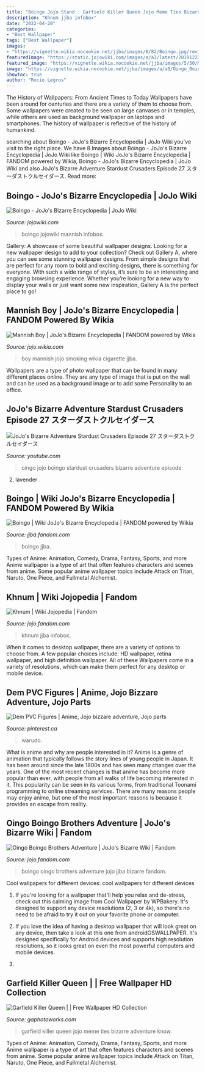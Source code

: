 ```yaml
---
title: "Boingo Jojo Stand : Garfield Killer Queen Jojo Meme Ties Bizarre Adventure Know"
description: "Khnum jjba infobox"
date: "2022-04-20"
categories:
- "Best Wallpaper"
tags: ["Best Wallpaper"]
images:
- "https://vignette.wikia.nocookie.net/jjba/images/8/82/Boingo.jpg/revision/latest?cb=20150418023158&amp;path-prefix=pt-br"
featuredImage: "https://static.jojowiki.com/images/a/a3/latest/20191227120858/Boingo_Infobox_Manga.png"
featured_image: "https://vignette.wikia.nocookie.net/jjba/images/5/50/MannishBoy_smoking.png/revision/latest/zoom-crop/width/320/height/320?cb=20140819021346"
image: "https://vignette.wikia.nocookie.net/jjba/images/a/a0/Oingo_Boingo_Brothers_Adventure.jpg/revision/latest?cb=20180820171318"
ShowToc: true
author: "Rocio Legros"
---
```



The History of Wallpapers: From Ancient Times to Today
Wallpapers have been around for centuries and there are a variety of them to choose from. Some wallpapers were created to be seen on large canvases or in temples, while others are used as background wallpaper on laptops and smartphones. The history of wallpaper is reflective of the history of humankind.

	

		
searching about Boingo - JoJo&#039;s Bizarre Encyclopedia | JoJo Wiki you've visit to the right place. We have 8 Images about Boingo - JoJo&#039;s Bizarre Encyclopedia | JoJo Wiki like Boingo | Wiki JoJo&#039;s Bizarre Encyclopedia | FANDOM powered by Wikia, Boingo - JoJo&#039;s Bizarre Encyclopedia | JoJo Wiki and also JoJo&#039;s Bizarre Adventure Stardust Crusaders Episode 27 スターダストクルセイダース. Read more:
		
    
## Boingo - JoJo&#039;s Bizarre Encyclopedia | JoJo Wiki

<img loading=lazy src="https://static.jojowiki.com/images/a/a3/latest/20191227120858/Boingo_Infobox_Manga.png" onerror="this.onerror=null;this.src='https://tse3.mm.bing.net/th?id=OIP.rnwz_Wtb230R7K_ZnUOE3AAAAA&amp;pid=15.1';" alt="Boingo - JoJo&#039;s Bizarre Encyclopedia | JoJo Wiki">

_Source: jojowiki.com_

>boingo jojowiki mannish infobox. 

	

Gallery: A showcase of some beautiful wallpaper designs.
Looking for a new wallpaper design to add to your collection? Check out Gallery A, where you can see some stunning wallpaper designs. From simple designs that are perfect for any room to bold and exciting designs, there is something for everyone. With such a wide range of styles, it’s sure to be an interesting and engaging browsing experience. Whether you’re looking for a new way to display your walls or just want some new inspiration, Gallery A is the perfect place to go!





	
	
    
## Mannish Boy | JoJo&#039;s Bizarre Encyclopedia | FANDOM Powered By Wikia

<img loading=lazy src="https://vignette.wikia.nocookie.net/jjba/images/5/50/MannishBoy_smoking.png/revision/latest/zoom-crop/width/320/height/320?cb=20140819021346" onerror="this.onerror=null;this.src='https://tse2.mm.bing.net/th?id=OIP.PFz6gYrZ4AKSnz1OkBCJZAAAAA&amp;pid=15.1';" alt="Mannish Boy | JoJo&#039;s Bizarre Encyclopedia | FANDOM powered by Wikia">

_Source: jojo.wikia.com_

>boy mannish jojo smoking wikia cigarette jjba. 

	



Wallpapers are a type of photo wallpaper that can be found in many different places online. They are any type of image that is put on the wall and can be used as a background image or to add some Personality to an office.

    
## JoJo&#039;s Bizarre Adventure Stardust Crusaders Episode 27 スターダストクルセイダース

<img loading=lazy src="https://i.ytimg.com/vi/9HaK8K00VZw/maxresdefault.jpg" onerror="this.onerror=null;this.src='https://tse2.mm.bing.net/th?id=OIP.5thOz8H22m0LmgSRoISU5wHaEK&amp;pid=15.1';" alt="JoJo&#039;s Bizarre Adventure Stardust Crusaders Episode 27 スターダストクルセイダース">

_Source: youtube.com_

>oingo jojo boingo stardust crusaders bizarre adventure episode. 

	

2. lavender 

    
## Boingo | Wiki JoJo&#039;s Bizarre Encyclopedia | FANDOM Powered By Wikia

<img loading=lazy src="https://vignette.wikia.nocookie.net/jjba/images/8/82/Boingo.jpg/revision/latest?cb=20150418023158&amp;path-prefix=pt-br" onerror="this.onerror=null;this.src='https://tse3.mm.bing.net/th?id=OIP.S3Kq1Midlu2_se3gXZTYmQHaEI&amp;pid=15.1';" alt="Boingo | Wiki JoJo&#039;s Bizarre Encyclopedia | FANDOM powered by Wikia">

_Source: jjba.fandom.com_

>boingo jjba. 

	

Types of Anime: Animation, Comedy, Drama, Fantasy, Sports, and more
Anime wallpaper is a type of art that often features characters and scenes from anime. Some popular anime wallpaper topics include Attack on Titan, Naruto, One Piece, and Fullmetal Alchemist.

    
## Khnum | Wiki Jojopedia | Fandom

<img loading=lazy src="https://vignette.wikia.nocookie.net/jojo/images/8/89/Khnum_Anime.png/revision/latest/scale-to-width-down/350?cb=20160609193640&amp;path-prefix=es" onerror="this.onerror=null;this.src='https://tse4.mm.bing.net/th?id=OIP.z7zBwdTuEfJp51FOKOmsRgAAAA&amp;pid=15.1';" alt="Khnum | Wiki Jojopedia | Fandom">

_Source: jojo.fandom.com_

>khnum jjba infobox. 

	

When it comes to desktop wallpaper, there are a variety of options to choose from. A few popular choices include: HD wallpaper, retina wallpaper, and high definition wallpaper. All of these Wallpapers come in a variety of resolutions, which can make them perfect for any desktop or mobile device. 

    
## Dem PVC Figures | Anime, Jojo Bizzare Adventure, Jojo Parts

<img loading=lazy src="https://i.pinimg.com/736x/d4/4e/42/d44e428cd912b12ad9c022fbf7cb8f0f--toys-japan.jpg" onerror="this.onerror=null;this.src='https://tse3.mm.bing.net/th?id=OIP.7V4tl-D98jBMjPd-PcmPDAHaKG&amp;pid=15.1';" alt="Dem PVC Figures | Anime, Jojo bizzare adventure, Jojo parts">

_Source: pinterest.ca_

>warudo. 

	

What is anime and why are people interested in it?
Anime is a genre of animation that typically follows the story lines of young people in Japan. It has been around since the late 1800s and has seen many changes over the years. One of the most recent changes is that anime has become more popular than ever, with people from all walks of life becoming interested in it. This popularity can be seen in its various forms, from traditional Toonami programming to online streaming services. There are many reasons people may enjoy anime, but one of the most important reasons is because it provides an escape from reality.

    
## Oingo Boingo Brothers Adventure | JoJo&#039;s Bizarre Wiki | Fandom

<img loading=lazy src="https://vignette.wikia.nocookie.net/jjba/images/a/a0/Oingo_Boingo_Brothers_Adventure.jpg/revision/latest?cb=20180820171318" onerror="this.onerror=null;this.src='https://tse2.mm.bing.net/th?id=OIP.a6rfyG3Ya3ax_C8_0GEJWQHaIZ&amp;pid=15.1';" alt="Oingo Boingo Brothers Adventure | JoJo&#039;s Bizarre Wiki | Fandom">

_Source: jojo.fandom.com_

>boingo oingo brothers adventure jojo jjba bizarre fandom. 

	

Cool wallpapers for different devices:
cool wallpapers for different devices 

1. If you're looking for a wallpaper that'll help you relax and de-stress, check out this calming image from Cool Wallpaper by WPBakery. It's designed to support any device resolutions (2, 3 or 4k), so there's no need to be afraid to try it out on your favorite phone or computer.

2. If you love the idea of having a desktop wallpaper that will look great on any device, then take a look at this one from androidOSWALLPAPER. It's designed specifically for Android devices and supports high resolution resolutions, so it looks great on even the most powerful computers and mobile devices.

3.

    
## Garfield Killer Queen | | Free Wallpaper HD Collection

<img loading=lazy src="https://i.kym-cdn.com/photos/images/facebook/001/096/421/edf.jpg" onerror="this.onerror=null;this.src='https://tse2.mm.bing.net/th?id=OIP.4TqTOdQnQFhinuMrepTLFgHaCL&amp;pid=15.1';" alt="Garfield Killer Queen | | Free Wallpaper HD Collection">

_Source: gaphotoworks.com_

>garfield killer queen jojo meme ties bizarre adventure know. 

	

Types of Anime: Animation, Comedy, Drama, Fantasy, Sports, and more
Anime wallpaper is a type of art that often features characters and scenes from anime. Some popular anime wallpaper topics include Attack on Titan, Naruto, One Piece, and Fullmetal Alchemist.

